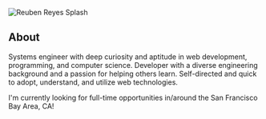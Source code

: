 ![Reuben Reyes Splash](https://cl.ly/1Q3b3p2A2o2M/[5d1fbed7d24cc483fae03d065df4ca31]_splash.png)

## About
Systems engineer with deep curiosity and aptitude in web development, programming, and computer science. Developer with a diverse engineering background and a passion for helping others learn. Self-directed and quick to adopt, understand, and utilize web technologies.

I'm currently looking for full-time opportunities in/around the San Francisco Bay Area, CA!
